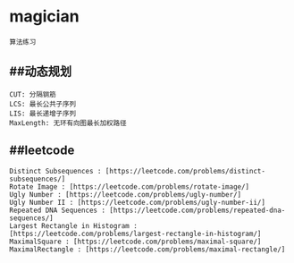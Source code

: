 # magician
    算法练习
##动态规划
---
    CUT: 分隔钢筋
    LCS: 最长公共子序列
    LIS: 最长递增子序列
    MaxLength: 无环有向图最长加权路径
##leetcode
---
    Distinct Subsequences : [https://leetcode.com/problems/distinct-subsequences/]
    Rotate Image : [https://leetcode.com/problems/rotate-image/]
    Ugly Number : [https://leetcode.com/problems/ugly-number/]
    Ugly Number II : [https://leetcode.com/problems/ugly-number-ii/]
    Repeated DNA Sequences : [https://leetcode.com/problems/repeated-dna-sequences/]
    Largest Rectangle in Histogram : [https://leetcode.com/problems/largest-rectangle-in-histogram/]
    MaximalSquare : [https://leetcode.com/problems/maximal-square/]
    MaximalRectangle : [https://leetcode.com/problems/maximal-rectangle/]